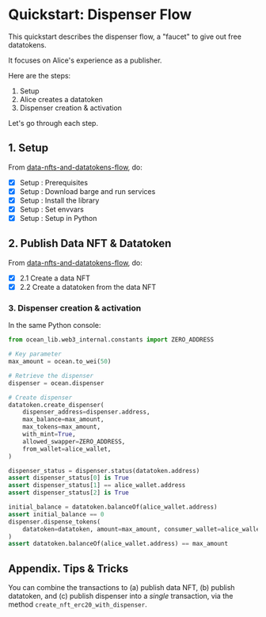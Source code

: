<!--
Copyright 2022 Ocean Protocol Foundation
SPDX-License-Identifier: Apache-2.0
-->

# Quickstart: Dispenser Flow

This quickstart describes the dispenser flow, a "faucet" to give out free datatokens.

It focuses on Alice's experience as a publisher.

Here are the steps:

1.  Setup
2.  Alice creates a datatoken
3.  Dispenser creation & activation

Let's go through each step.

## 1. Setup

From [data-nfts-and-datatokens-flow](data-nfts-and-datatokens-flow.md), do:
- [x] Setup : Prerequisites
- [x] Setup : Download barge and run services
- [x] Setup : Install the library
- [x] Setup : Set envvars
- [x] Setup : Setup in Python

## 2. Publish Data NFT & Datatoken

From [data-nfts-and-datatokens-flow](data-nfts-and-datatokens-flow.md), do:
- [x] 2.1 Create a data NFT
- [x] 2.2 Create a datatoken from the data NFT

### 3. Dispenser creation & activation

In the same Python console:
```python
from ocean_lib.web3_internal.constants import ZERO_ADDRESS

# Key parameter
max_amount = ocean.to_wei(50)

# Retrieve the dispenser
dispenser = ocean.dispenser

# Create dispenser
datatoken.create_dispenser(
    dispenser_address=dispenser.address,
    max_balance=max_amount,
    max_tokens=max_amount,
    with_mint=True,
    allowed_swapper=ZERO_ADDRESS,
    from_wallet=alice_wallet,
)

dispenser_status = dispenser.status(datatoken.address)
assert dispenser_status[0] is True
assert dispenser_status[1] == alice_wallet.address
assert dispenser_status[2] is True

initial_balance = datatoken.balanceOf(alice_wallet.address)
assert initial_balance == 0
dispenser.dispense_tokens(
    datatoken=datatoken, amount=max_amount, consumer_wallet=alice_wallet
)
assert datatoken.balanceOf(alice_wallet.address) == max_amount
```


## Appendix. Tips & Tricks

You can combine the transactions to (a) publish data NFT, (b) publish datatoken, and (c) publish dispenser into a _single_ transaction, via the method `create_nft_erc20_with_dispenser`.


